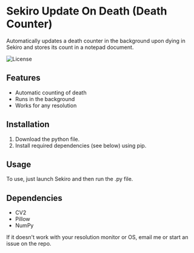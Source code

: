# Sekiro Update On Death (Death Counter)
Automatically updates a death counter in the background upon dying in Sekiro and stores its count in a notepad document.

![License](https://img.shields.io/github/license/AlexMusabelliu/Sekiro-Update-On-Death?style=plastic)

## Features
* Automatic counting of death
* Runs in the background
* Works for any resolution

## Installation
1. Download the python file.
2. Install required dependencies (see below) using pip.

## Usage
To use, just launch Sekiro and then run the .py file.

## Dependencies
* CV2
* Pillow
* NumPy

If it doesn't work with your resolution monitor or OS, email me or start an issue on the repo.
